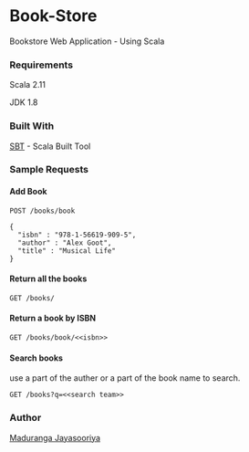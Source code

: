 # Book-Store

Bookstore Web Application - Using Scala

### Requirements
Scala 2.11 

JDK 1.8



### Built With

[SBT](https://www.scala-sbt.org/) - Scala Built Tool

### Sample Requests 

#### Add Book

```
POST /books/book
```

```
{
  "isbn" : "978-1-56619-909-5",
  "author" : "Alex Goot",
  "title" : "Musical Life"
}
```
#### Return all the books

```
GET /books/
```
#### Return a book by ISBN

```
GET /books/book/<<isbn>>
```
#### Search books
use a part of the auther or a part of the book name to search.
```
GET /books?q=<<search team>>
```

### Author

[Maduranga Jayasooriya](https://www.linkedin.com/in/madurangajayasooriya/)

